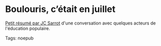 # Boulouris, c&#8217;était en juillet

[Petit résumé par JC Sarrot](http://www.generationcyb.net/Pourquoi-il-faut-passer-au,1560) d'une conversation avec quelques acteurs de l'éducation populaire.

Tags: noepub